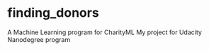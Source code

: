 # finding_donors
A Machine Learning program for CharityML
My project for Udacity Nanodegree program 

